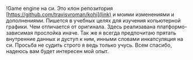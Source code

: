 !Game engine на си.
Это клон репозитория [https://github.com/travisvroman/kohi](link) и моими изменениями и дополнениями. Пишется в учебных целях для изучения копьютерной графики.
Чем отличается от оригинала. Здесь реализавана платформо-зависимая прослойка иначе. Так же я всегда предпочитаю прятать внутренние данных и дуступ к ним, 
инными словами инкапсуляция на си. Просьба не судить строго я ведь только учусь. Всем спасибо, надеюсь вам будет интересен мой опыт.
